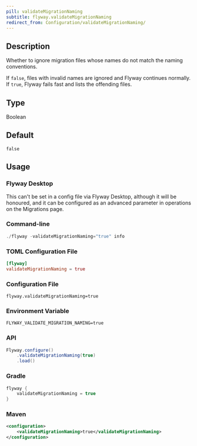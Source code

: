 ```yaml
---
pill: validateMigrationNaming
subtitle: flyway.validateMigrationNaming
redirect_from: Configuration/validateMigrationNaming/
---
```


## Description

Whether to ignore migration files whose names do not match the naming conventions.

If `false`, files with invalid names are ignored and Flyway continues normally. If
`true`, Flyway fails fast and lists the offending files.

## Type

Boolean

## Default

`false`

## Usage

### Flyway Desktop

This can't be set in a config file via Flyway Desktop, although it will be honoured, and it can be configured as an advanced parameter in operations on the Migrations page.

### Command-line

```powershell
./flyway -validateMigrationNaming="true" info
```

### TOML Configuration File

```toml
[flyway]
validateMigrationNaming = true
```

### Configuration File

```properties
flyway.validateMigrationNaming=true
```

### Environment Variable

```properties
FLYWAY_VALIDATE_MIGRATION_NAMING=true
```

### API

```java
Flyway.configure()
    .validateMigrationNaming(true)
    .load()
```

### Gradle

```groovy
flyway {
    validateMigrationNaming = true
}
```

### Maven

```xml
<configuration>
    <validateMigrationNaming>true</validateMigrationNaming>
</configuration>
```
